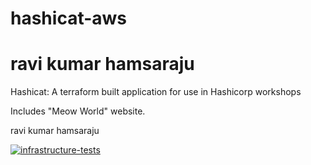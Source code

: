 # hashicat-aws
# ravi kumar hamsaraju
Hashicat: A terraform built application for use in Hashicorp workshops

Includes "Meow World" website.

ravi kumar hamsaraju

[![infrastructure-tests](https://github.com/hashicorp/hashicat-aws/actions/workflows/infrastructure-tests.yml/badge.svg)](https://github.com/hashicorp/hashicat-aws/actions/workflows/infrastructure-tests.yml)
